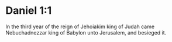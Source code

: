 # Daniel 1:1

In the third year of the reign of Jehoiakim king of Judah came Nebuchadnezzar king of Babylon unto Jerusalem, and besieged it.